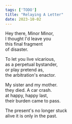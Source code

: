 ```yaml
---
tags: ['TODO']
title: "Relaying A Letter"
date: 2023-10-02
---
```


Hey there, Minor Minor,  
I thought I'd leave you  
this final fragment  
of disaster.

To let you live vicarious,  
as a perpetual bystander,  
or play pretend as,  
the arbitration's enactor.

My sister and my mother.  
they died. A car crash.  
at happy, happy last,  
their burden came to pass.

The present's no longer stuck  
alive it is only in the past.
